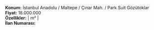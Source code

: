 ## 

**Konum:** İstanbul Anadolu / Maltepe / Çınar Mah. / Park Suit Gözütoklar  
**Fiyat:** 18.000.000  
**Özellikler:**  |  m² |   
**İlan Numarası:** 
